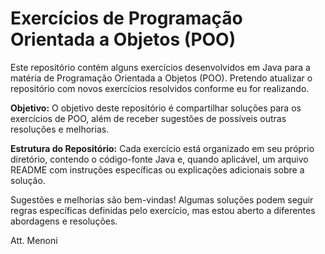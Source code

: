 # Exercícios de Programação Orientada a Objetos (POO)

Este repositório contém alguns exercícios desenvolvidos em Java para a matéria de Programação Orientada a Objetos (POO). Pretendo atualizar o repositório com novos exercícios resolvidos conforme eu for realizando.

**Objetivo:**
O objetivo deste repositório é compartilhar soluções para os exercícios de POO, além de receber sugestões de possíveis outras resoluções e melhorias.

**Estrutura do Repositório:**
Cada exercício está organizado em seu próprio diretório, contendo o código-fonte Java e, quando aplicável, um arquivo README com instruções específicas ou explicações adicionais sobre a solução.

Sugestões e melhorias são bem-vindas! Algumas soluções podem seguir regras específicas definidas pelo exercício, mas estou aberto a diferentes abordagens e resoluções.

Att. Menoni

